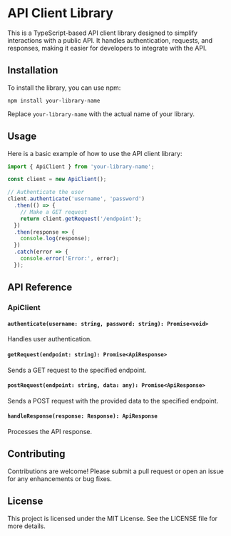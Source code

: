 # API Client Library

This is a TypeScript-based API client library designed to simplify interactions with a public API. It handles authentication, requests, and responses, making it easier for developers to integrate with the API.

## Installation

To install the library, you can use npm:

```
npm install your-library-name
```

Replace `your-library-name` with the actual name of your library.

## Usage

Here is a basic example of how to use the API client library:

```typescript
import { ApiClient } from 'your-library-name';

const client = new ApiClient();

// Authenticate the user
client.authenticate('username', 'password')
  .then(() => {
    // Make a GET request
    return client.getRequest('/endpoint');
  })
  .then(response => {
    console.log(response);
  })
  .catch(error => {
    console.error('Error:', error);
  });
```

## API Reference

### ApiClient

#### `authenticate(username: string, password: string): Promise<void>`

Handles user authentication.

#### `getRequest(endpoint: string): Promise<ApiResponse>`

Sends a GET request to the specified endpoint.

#### `postRequest(endpoint: string, data: any): Promise<ApiResponse>`

Sends a POST request with the provided data to the specified endpoint.

#### `handleResponse(response: Response): ApiResponse`

Processes the API response.

## Contributing

Contributions are welcome! Please submit a pull request or open an issue for any enhancements or bug fixes.

## License

This project is licensed under the MIT License. See the LICENSE file for more details.
